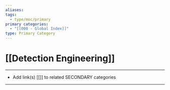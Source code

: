 ```yaml
---
aliases:
tags:
  - type/moc/primary
primary categories:
  - "[[000 - Global Index]]"
type: Primary Category
---
```

# [[Detection Engineering]]

***

* Add link(s) [[]] to related SECONDARY categories

***

